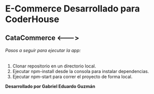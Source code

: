 # E-Commerce Desarrollado para CoderHouse
## CataCommerce <--->

###### Pasos a seguir para ejecutar la app:

1. Clonar repositorio en un directorio local.
2. Ejecutar npm-install desde la consola para instalar dependencias.
3. Ejecutar npm-start para correr el proyecto de forma local.

__Desarrollado por Gabriel Eduardo Guzmán__
